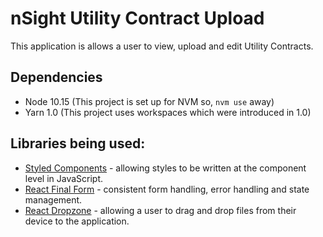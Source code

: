 # nSight Utility Contract Upload

This application is allows a user to view, upload and edit Utility Contracts.

## Dependencies

- Node 10.15 (This project is set up for NVM so, `nvm use` away)
- Yarn 1.0 (This project uses workspaces which were introduced in 1.0)

## Libraries being used:

- [Styled Components](https://www.styled-components.com/) - allowing styles to be written at the component level in JavaScript.
- [React Final Form](https://github.com/final-form/react-final-form) - consistent form handling, error handling and state management.
- [React Dropzone](https://react-dropzone.js.org/) - allowing a user to drag and drop files from their device to the application.
